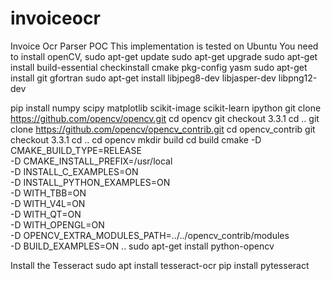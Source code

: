 # invoiceocr
Invoice Ocr Parser POC
This implementation is tested on Ubuntu
You need to install openCV, 
sudo apt-get update
sudo apt-get upgrade
sudo apt-get install build-essential checkinstall cmake pkg-config yasm
sudo apt-get install git gfortran
sudo apt-get install libjpeg8-dev libjasper-dev libpng12-dev

pip install numpy scipy matplotlib scikit-image scikit-learn ipython
git clone https://github.com/opencv/opencv.git
cd opencv 
git checkout 3.3.1 
cd ..
git clone https://github.com/opencv/opencv_contrib.git
cd opencv_contrib
git checkout 3.3.1
cd ..
cd opencv
mkdir build
cd build
cmake -D CMAKE_BUILD_TYPE=RELEASE \
      -D CMAKE_INSTALL_PREFIX=/usr/local \
      -D INSTALL_C_EXAMPLES=ON \
      -D INSTALL_PYTHON_EXAMPLES=ON \
      -D WITH_TBB=ON \
      -D WITH_V4L=ON \
      -D WITH_QT=ON \
      -D WITH_OPENGL=ON \
      -D OPENCV_EXTRA_MODULES_PATH=../../opencv_contrib/modules \
      -D BUILD_EXAMPLES=ON ..
 sudo apt-get install python-opencv
 
 Install the Tesseract
 sudo apt install tesseract-ocr
 pip install pytesseract
